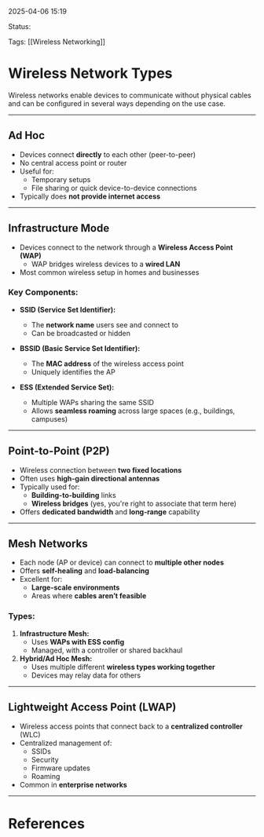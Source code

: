 2025-04-06 15:19

Status:

Tags: [[Wireless Networking]]

# Wireless Network Types

Wireless networks enable devices to communicate without physical cables and can be configured in several ways depending on the use case.

---

## Ad Hoc

- Devices connect **directly** to each other (peer-to-peer)
- No central access point or router
- Useful for:
  - Temporary setups
  - File sharing or quick device-to-device connections
- Typically does **not provide internet access**

---

## Infrastructure Mode

- Devices connect to the network through a **Wireless Access Point (WAP)**  
  - WAP bridges wireless devices to a **wired LAN**
- Most common wireless setup in homes and businesses

### Key Components:

- **SSID (Service Set Identifier):**
  - The **network name** users see and connect to
  - Can be broadcasted or hidden

- **BSSID (Basic Service Set Identifier):**
  - The **MAC address** of the wireless access point
  - Uniquely identifies the AP

- **ESS (Extended Service Set):**
  - Multiple WAPs sharing the same SSID
  - Allows **seamless roaming** across large spaces (e.g., buildings, campuses)

---

## Point-to-Point (P2P)

- Wireless connection between **two fixed locations**
- Often uses **high-gain directional antennas**
- Typically used for:
  - **Building-to-building** links
  - **Wireless bridges** (yes, you're right to associate that term here)
- Offers **dedicated bandwidth** and **long-range** capability

---

## Mesh Networks

- Each node (AP or device) can connect to **multiple other nodes**
- Offers **self-healing** and **load-balancing**
- Excellent for:
  - **Large-scale environments**
  - Areas where **cables aren’t feasible**

### Types:
1. **Infrastructure Mesh:**
   - Uses **WAPs with ESS config**
   - Managed, with a controller or shared backhaul
2. **Hybrid/Ad Hoc Mesh:**
   - Uses multiple different **wireless types working together**
   - Devices may relay data for others

---

## Lightweight Access Point (LWAP)

- Wireless access points that connect back to a **centralized controller** (WLC)
- Centralized management of:
  - SSIDs
  - Security
  - Firmware updates
  - Roaming
- Common in **enterprise networks**

---

# References
